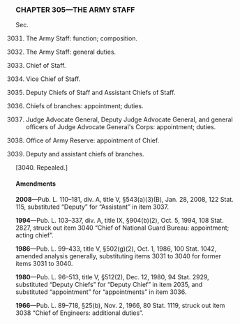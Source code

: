 ### **CHAPTER 305—THE ARMY STAFF** ###

Sec.

3031. The Army Staff: function; composition.

3032. The Army Staff: general duties.

3033. Chief of Staff.

3034. Vice Chief of Staff.

3035. Deputy Chiefs of Staff and Assistant Chiefs of Staff.

3036. Chiefs of branches: appointment; duties.

3037. Judge Advocate General, Deputy Judge Advocate General, and general officers of Judge Advocate General's Corps: appointment; duties.

3038. Office of Army Reserve: appointment of Chief.

3039. Deputy and assistant chiefs of branches.

[3040. Repealed.]

#### Amendments ####

**2008**—Pub. L. 110–181, div. A, title V, §543(a)(3)(B), Jan. 28, 2008, 122 Stat. 115, substituted “Deputy” for “Assistant” in item 3037.

**1994**—Pub. L. 103–337, div. A, title IX, §904(b)(2), Oct. 5, 1994, 108 Stat. 2827, struck out item 3040 “Chief of National Guard Bureau: appointment; acting chief”.

**1986**—Pub. L. 99–433, title V, §502(g)(2), Oct. 1, 1986, 100 Stat. 1042, amended analysis generally, substituting items 3031 to 3040 for former items 3031 to 3040.

**1980**—Pub. L. 96–513, title V, §512(2), Dec. 12, 1980, 94 Stat. 2929, substituted “Deputy Chiefs” for “Deputy Chief” in item 2035, and substituted “appointment” for “appointments” in item 3036.

**1966**—Pub. L. 89–718, §25(b), Nov. 2, 1966, 80 Stat. 1119, struck out item 3038 “Chief of Engineers: additional duties”.